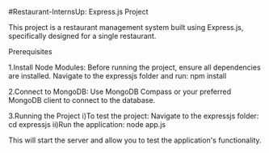 #Restaurant-InternsUp: Express.js Project

This project is a restaurant management system built using Express.js, specifically designed for a single restaurant.


Prerequisites

1.Install Node Modules:
 Before running the project, ensure all dependencies are installed. Navigate to the expressjs folder and run:  npm install


2.Connect to MongoDB:
 Use MongoDB Compass or your preferred MongoDB client to connect to the database.


3.Running the Project
 i)To test the project:
    Navigate to the expressjs folder:  cd expressjs
 ii)Run the application:  node app.js

 
 This will start the server and allow you to test the application's functionality.
